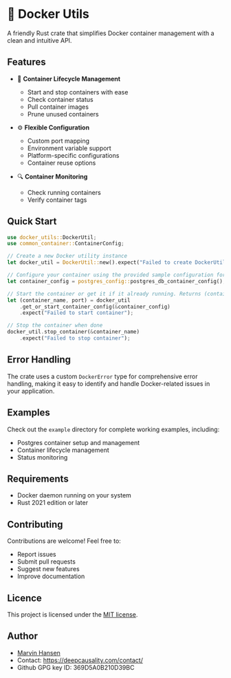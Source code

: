 # 🐳 Docker Utils

A friendly Rust crate that simplifies Docker container management with a clean and intuitive API.

## Features

- 🚀 **Container Lifecycle Management**
  - Start and stop containers with ease
  - Check container status
  - Pull container images
  - Prune unused containers

- ⚙️ **Flexible Configuration**
  - Custom port mapping
  - Environment variable support
  - Platform-specific configurations
  - Container reuse options

- 🔍 **Container Monitoring**
  - Check running containers
  - Verify container tags

## Quick Start

```rust
use docker_utils::DockerUtil;
use common_container::ContainerConfig;

// Create a new Docker utility instance
let docker_util = DockerUtil::new().expect("Failed to create DockerUtil");

// Configure your container using the provided sample configuration for postgres
let container_config = postgres_config::postgres_db_container_config();

// Start the container or get it if it already running. Returns (container_name, port)
let (container_name, port) = docker_util
    .get_or_start_container_config(&container_config)
    .expect("Failed to start container");

// Stop the container when done
docker_util.stop_container(&container_name)
    .expect("Failed to stop container");
```

## Error Handling

The crate uses a custom `DockerError` type for comprehensive error handling, making it easy to identify and handle Docker-related issues in your application.

## Examples

Check out the `example` directory for complete working examples, including:
- Postgres container setup and management
- Container lifecycle management
- Status monitoring

## Requirements

- Docker daemon running on your system
- Rust 2021 edition or later

## Contributing

Contributions are welcome! Feel free to:
- Report issues
- Submit pull requests
- Suggest new features
- Improve documentation

## Licence
This project is licensed under the [MIT license](../../LICENSE).

## Author
* [Marvin Hansen](https://github.com/marvin-hansen)
* Contact: https://deepcausality.com/contact/
* Github GPG key ID: 369D5A0B210D39BC
